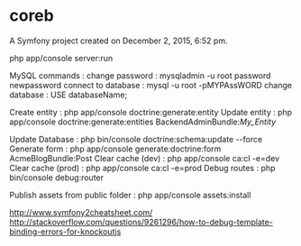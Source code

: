 coreb
=====

A Symfony project created on December 2, 2015, 6:52 pm.

php app/console server:run


MySQL commands :
change password : mysqladmin -u root password newpassword
connect to database : mysql -u root -pMYPAssWORD
change database : USE databaseName;



Create entity : php app/console doctrine:generate:entity
Update entity : php app/console doctrine:generate:entities BackendAdminBundle:_My_Entity_

Update Database : php bin/console doctrine:schema:update --force
Generate form : php app/console generate:doctrine:form AcmeBlogBundle:Post
Clear cache (dev) : php app/console ca:cl -e=dev
Clear cache (prod) : php app/console ca:cl -e=prod
Debug routes : php bin/console debug:router

Publish assets from public folder : php app/console assets:install


http://www.symfony2cheatsheet.com/
http://stackoverflow.com/questions/9261296/how-to-debug-template-binding-errors-for-knockoutjs